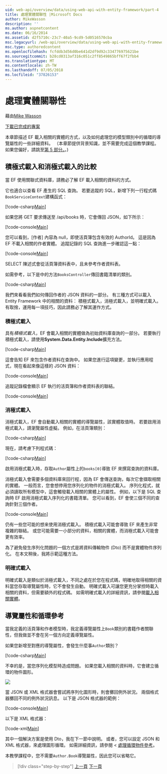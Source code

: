 ```yaml
---
uid: web-api/overview/data/using-web-api-with-entity-framework/part-4
title: 處理實體關聯性 |Microsoft Docs
author: MikeWasson
description: ''
ms.author: aspnetcontent
ms.date: 06/16/2014
ms.assetid: d2f5710c-23c7-40a5-9cd9-5d0516570cba
msc.legacyurl: /web-api/overview/data/using-web-api-with-entity-framework/part-4
msc.type: authoredcontent
ms.openlocfilehash: fcfddb3d56d0be641d2df9d92c334776975621be
ms.sourcegitcommit: b28cd0313af316c051c2ff8549865bff67f2fbb4
ms.translationtype: MT
ms.contentlocale: zh-TW
ms.lasthandoff: 07/05/2018
ms.locfileid: "37826153"
---
```

<a name="handling-entity-relations"></a>處理實體關聯性
====================
藉由[Mike Wasson](https://github.com/MikeWasson)

[下載已完成的專案](https://github.com/MikeWasson/BookService)

本章節描述 EF 載入相關的實體的方式，以及如何處理您的模型類別中的循環的導覽屬性的一些詳細資料。 （本章節提供背景知識，並不需要完成這個教學課程。 如果您偏好，請跳至[第 5 部分。](part-5.md)。)

## <a name="eager-loading-versus-lazy-loading"></a>積極式載入和消極式載入的比較

當 EF 使用關聯式資料庫，請務必了解 EF 載入相關的資料的方式。

它也適合以查看 EF 產生的 SQL 查詢。 若要追蹤的 SQL，新增下列一行程式碼`BookServiceContext`建構函式：

[!code-csharp[Main](part-4/samples/sample1.cs)]

如果您將 GET 要求傳送至 /api/books 時，它會傳回 JSON，如下所示：

[!code-console[Main](part-4/samples/sample2.cmd)]

您可以看到，[作者] 內容為 null，即使活頁簿包含有效的 AuthorId。 這是因為 EF 不載入相關的作者實體。 追蹤記錄的 SQL 查詢進一步確認這一點：

[!code-console[Main](part-4/samples/sample3.sql)]

SELECT 陳述式會從活頁簿資料表中，且未參考作者資料表。

如需參考，以下是中的方法`BooksController`傳回書籍清單的類別。

[!code-csharp[Main](part-4/samples/sample4.cs)]

我們來看看我們如何傳回作者的 JSON 資料的一部分。 有三種方式可以載入 Entity Framework 中的相關的資料： 積極式載入，消極式載入，並明確式載入。 有取捨，運用每一項技巧，因此請務必了解其運作方式。

### <a name="eager-loading"></a>積極式載入

具有*積極式載入*，EF 會載入相關的實體做為初始資料庫查詢的一部分。 若要執行積極式載入，請使用**System.Data.Entity.Include**擴充方法。

[!code-csharp[Main](part-4/samples/sample5.cs)]

這會告知 EF 來包含作者資料在查詢中。 如果您進行這項變更，並執行應用程式，現在看起來像這樣的 JSON 資料：

[!code-console[Main](part-4/samples/sample6.cmd)]

追蹤記錄檔會顯示 EF 執行的活頁簿和作者資料表的聯結。

[!code-console[Main](part-4/samples/sample7.cmd)]

### <a name="lazy-loading"></a>消極式載入

消極式載入，EF 會自動載入相關的實體的導覽屬性，該實體取值時。 若要啟用消極式載入，請瀏覽屬性虛擬。 例如，在活頁簿類別：

[!code-csharp[Main](part-4/samples/sample8.cs?highlight=6)]

現在，請考慮下列程式碼：

[!code-csharp[Main](part-4/samples/sample9.cs)]

啟用消極式載入時，存取`Author`屬性上的`books[0]`導致 EF 來撰寫查詢的資料庫。

消極式載入會需要多個資料庫來回行程，因為 EF 會傳送查詢，每次它會擷取相關的實體。 一般而言，您會想停用您序列化的物件的消極式載入。 序列化程式，就必須讀取所有模型中，這會觸發載入相關的實體上的屬性。 例如，以下是 SQL 查詢時 EF 啟用消極式載入序列化的書籍清單。 您可以看到，EF 會使三個不同的查詢針對三個作者。

[!code-console[Main](part-4/samples/sample10.sql)]

仍有一些您可能的想来使用消極式載入。 積極式載入可能會導致 EF 來產生非常複雜的聯結。 或您可能需要一小部分的資料，相關的實體，而消極式載入可能會更有效率。

為了避免發生序列化問題的一個方式是將資料傳輸物件 (Dto) 而不是實體物件序列化。 在本文稍後，我將示範這種方法。

### <a name="explicit-loading"></a>明確式載入

明確式載入是類似於消極式載入，不同之處在於您在程式碼，明確地取得相關的資料當您存取導覽屬性時，它不會發生自動。 明確式載入可讓您更充分掌控時載入相關的資料，但需要額外的程式碼。 如需明確式載入的詳細資訊，請參閱[載入相關實體](https://msdn.microsoft.com/data/jj574232#explicit)。

## <a name="navigation-properties-and-circular-references"></a>導覽屬性和循環參考

當我定義的活頁簿和作者模型時，我定義導覽屬性上`Book`類別的書籍作者關聯性，但我做並不會在另一個方向定義導覽屬性。

如果您新增至對應的導覽屬性，會發生什麼事`Author`類別？

[!code-csharp[Main](part-4/samples/sample11.cs?highlight=7)]

不幸的是，當您序列化模型時造成問題。 如果您載入相關的資料時，它會建立循環的物件圖形。

![](part-4/_static/image1.png)

當 JSON 或 XML 格式器會嘗試將序列化圖形時，則會擲回例外狀況。 兩個格式器擲回不同的例外狀況訊息。 以下是 JSON 格式器的範例：

[!code-console[Main](part-4/samples/sample12.cmd)]

以下是 XML 格式器：

[!code-xml[Main](part-4/samples/sample13.xml)]

其中一個解決方案是使用 Dto，我在下一節中說明。 或者，您可以設定 JSON 和 XML 格式器，來處理圖形循環。 如需詳細資訊，請參閱 <<c0> [ 處理循環物件參考](../../formats-and-model-binding/json-and-xml-serialization.md#handling_circular_object_references)。

本教學課程中，您不需要`Author.Book`導覽屬性，因此您可以省略它。

> [!div class="step-by-step"]
> [上一頁](part-3.md)
> [下一頁](part-5.md)
